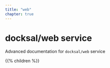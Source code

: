 ```yaml
---
title: "web"
chapter: true
---
```


# docksal/web service

Advanced documentation for `docksal/web` service 

{{% children %}}
